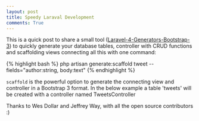 ```yaml
---
layout: post
title: Speedy Laraval Development
comments: True
---
```


This is a quick post to share a small tool ([Laravel-4-Generators-Bootstrap-3](https://github.com/wdollar/Laravel-4-Generators-Bootstrap-3)) to quickly generate your database tables, controller with CRUD functions and scaffolding views connecting all this with one command:

{% highlight bash %}
php artisan generate:scaffold tweet --fields="author:string, body:text"
{% endhighlight %}

`scaffold` is the powerful option to generate the connecting view and controller in a Bootstrap 3 format. In the below example a table 'tweets' will be created with a controller named TweetsController




Thanks to Wes Dollar and Jeffrey Way, with all the open source contributors :)

